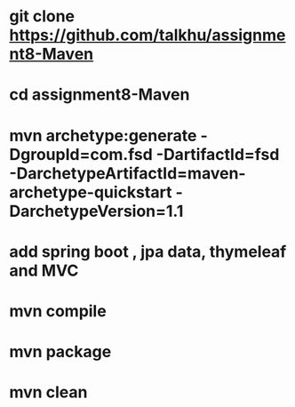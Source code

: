 # git clone https://github.com/talkhu/assignment8-Maven 
# cd assignment8-Maven
# mvn archetype:generate -DgroupId=com.fsd -DartifactId=fsd -DarchetypeArtifactId=maven-archetype-quickstart -	   DarchetypeVersion=1.1
# add spring boot , jpa data, thymeleaf and MVC
# mvn compile
# mvn package
# mvn clean

